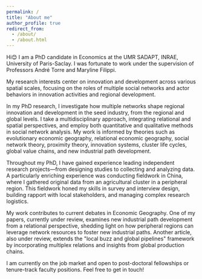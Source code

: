 ```yaml
---
permalink: /
title: "About me"
author_profile: true
redirect_from: 
  - /about/
  - /about.html
---
```


Hi😊 I am a PhD candidate in Economics at the UMR SADAPT, INRAE, University of Paris-Saclay. I was fortunate to work under the supervision of Professors André Torre and Maryline Filippi. 

My research interests center on innovation and development across various spatial scales, focusing on the roles of multiple social networks and actor behaviors in innovation activities and regional development.

In my PhD research, I investigate how multiple networks shape regional innovation and development in the seed industry, from the regional and global levels. I take a multidisciplinary approach, integrating relational and spatial perspectives, and employ both quantitative and qualitative methods in social network analysis. My work is informed by theories such as evolutionary economic geography, relational economic geography, social network theory, proximity theory, innovation systems, cluster life cycles, global value chains, and new industrial path development.

Throughout my PhD, I have gained experience leading independent research projects—from designing studies to collecting and analyzing data. A particularly enriching experience was conducting fieldwork in China, where I gathered original data from an agricultural cluster in a peripheral region. This fieldwork honed my skills in survey and interview design, building rapport with local stakeholders, and managing complex research logistics.

My work contributes to current debates in Economic Geography. One of my papers, currently under review, examines new industrial path development from a relational perspective, shedding light on how peripheral regions can leverage network resources to foster new industrial paths. Another article, also under review, extends the "local buzz and global pipelines" framework by incorporating multiplex relations and insights from global production chains.

I am currently on the job market and open to post-doctoral fellowships or tenure-track faculty positions. Feel free to get in touch!
